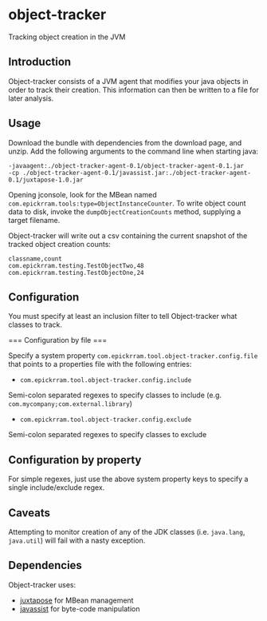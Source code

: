 object-tracker
==============

Tracking object creation in the JVM

Introduction
------------

Object-tracker consists of a JVM agent that modifies your java objects in order to track their creation. This information can then be written to a file for later analysis.


Usage
-----

Download the bundle with dependencies from the download page, and unzip. Add the following arguments to the command line when starting java:

    -javaagent:./object-tracker-agent-0.1/object-tracker-agent-0.1.jar
    -cp ./object-tracker-agent-0.1/javassist.jar:./object-tracker-agent-0.1/juxtapose-1.0.jar

Opening jconsole, look for the MBean named `com.epickrram.tools:type=ObjectInstanceCounter`. To write object count data to disk, invoke the `dumpObjectCreationCounts` method, supplying a target filename.

Object-tracker will write out a csv containing the current snapshot of the tracked object creation counts:

    classname,count
    com.epickrram.testing.TestObjectTwo,48
    com.epickrram.testing.TestObjectOne,24


Configuration
-------------

You must specify at least an inclusion filter to tell Object-tracker what classes to track.

=== Configuration by file ===

Specify a system property `com.epickrram.tool.object-tracker.config.file` that points to  a properties file with the following entries:

* `com.epickrram.tool.object-tracker.config.include` 

Semi-colon separated regexes to specify classes to include (e.g. `com.mycompany;com.external.library`)

* `com.epickrram.tool.object-tracker.config.exclude` 

Semi-colon separated regexes to specify classes to exclude

Configuration by property
-------------------------

For simple regexes, just use the above system property keys to specify a single include/exclude regex.

Caveats
-------

Attempting to monitor creation of any of the JDK classes (i.e. `java.lang`, `java.util`) will fail with a nasty exception.

Dependencies
------------

Object-tracker uses:
  * [juxtapose](https://github.com/epickrram/juxtapose) for MBean management
  * [javassist](http://www.jboss.org/javassist) for byte-code manipulation
